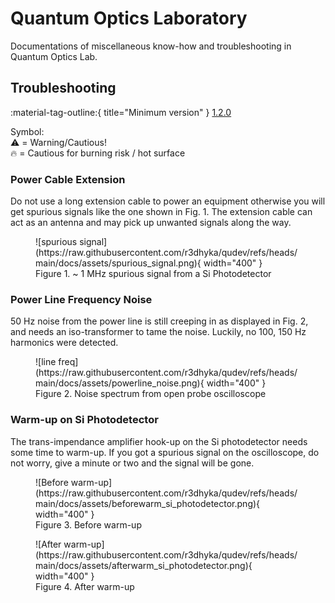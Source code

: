 # Quantum Optics Laboratory

Documentations of miscellaneous know-how and troubleshooting in Quantum Optics Lab.

## Troubleshooting
:material-tag-outline:{ title="Minimum version" } [1.2.0](../changelog/index.md) 

Symbol:<br>
⚠️ = Warning/Cautious!<br>
🔥 = Cautious for burning risk / hot surface

### Power Cable Extension

Do not use a long extension cable to power an equipment otherwise you will get spurious signals like the one shown in Fig. 1. The extension cable can act as an antenna and may pick up unwanted signals along the way.

<figure markdown="span">
    ![spurious signal](https://raw.githubusercontent.com/r3dhyka/qudev/refs/heads/main/docs/assets/spurious_signal.png){ width="400" }
    <figcaption>Figure 1. ~ 1 MHz spurious signal from a Si Photodetector</figcaption>
</figure>

### Power Line Frequency Noise

50 Hz noise from the power line is still creeping in as displayed in Fig. 2, and needs an iso-transformer to tame the noise. Luckily, no 100, 150 Hz harmonics were detected.

<figure markdown="span">
    ![line freq](https://raw.githubusercontent.com/r3dhyka/qudev/refs/heads/main/docs/assets/powerline_noise.png){ width="400" }
    <figcaption>Figure 2. Noise spectrum from open probe oscilloscope</figcaption>
</figure>

### Warm-up on Si Photodetector

The trans-impendance amplifier hook-up on the Si photodetector needs some time to warm-up. If you got a spurious signal on the oscilloscope, do not worry, give a minute or two and the signal will be gone.

<figure markdown="span">
    ![Before warm-up](https://raw.githubusercontent.com/r3dhyka/qudev/refs/heads/main/docs/assets/beforewarm_si_photodetector.png){ width="400" }
    <figcaption>Figure 3. Before warm-up</figcaption>
</figure>

<figure markdown="span">
    ![After warm-up](https://raw.githubusercontent.com/r3dhyka/qudev/refs/heads/main/docs/assets/afterwarm_si_photodetector.png){ width="400" }
    <figcaption>Figure 4. After warm-up</figcaption>
</figure>
